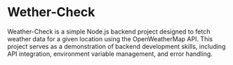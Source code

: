 # Wether-Check
Weather-Check is a simple Node.js backend project designed to fetch weather data for a given location using the OpenWeatherMap API. This project serves as a demonstration of backend development skills, including API integration, environment variable management, and error handling.
